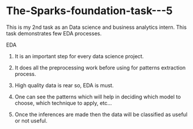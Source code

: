 # The-Sparks-foundation-task---5
This is my  2nd task as an Data science and business analytics intern. This task demonstrates few EDA processes.




EDA

1. It is an important step for every data science project.

2. It does all the preprocessing work before using for patterns extraction process.

3. High quality data is rear so, EDA is must.

4. One can see the patterns which will help in deciding which model to choose, which technique to apply, etc...

5. Once the inferences are made then the data will be classified as useful or not useful.
